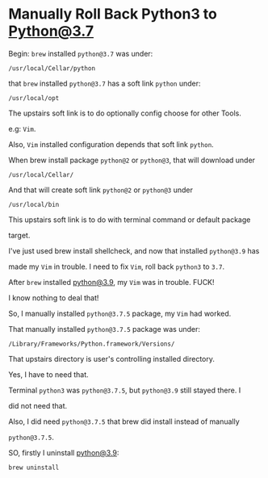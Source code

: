 # Manually Roll Back Python3 to Python@3.7

Begin:
 `brew` installed `python@3.7` was under:

    /usr/local/Cellar/python
that `brew` installed `python@3.7` has a soft link `python` under:

    /usr/local/opt
The upstairs soft link is to do optionally config choose for other Tools.

e.g: `Vim`.

Also, `Vim` installed configuration depends that soft link `python`.

When brew install package `python@2` or `python@3`, that will download under

    /usr/local/Cellar/
And that will create soft link `python@2` or `python@3` under

    /usr/local/bin
This upstairs soft link is to do with terminal command or default package

target.

I've just used brew install shellcheck, and now that installed `python@3.9` has

made my `Vim` in trouble. I need to fix `Vim`, roll back `python3` to `3.7`.

After `brew` installed python@3.9, my `Vim` was in trouble. FUCK!

I know nothing to deal that!

So, I manually installed `python@3.7.5` package, my `Vim` had worked.

That manually installed `python@3.7.5` package was under:

    /Library/Frameworks/Python.framework/Versions/
That upstairs directory is user's controlling installed directory.

Yes, I have to need that.

Terminal `python3` was `python@3.7.5`, but `python@3.9` still stayed there. I

did not need that.

Also, I did need `python@3.7.5` that brew did install instead of manually

`python@3.7.5`.

SO, firstly
I uninstall python@3.9:

    brew uninstall 
